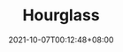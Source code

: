 ---
title: "Hourglass"
ogTitle: "Hourglass | Hui En \"Willake\" Lin"
ogDescription: "Hourglass was a graduate project in my final year of university. 
            My main duty was implementing gameplay mechanics, including character movement, object interaction and boss fighting. 
            In addition, I imported shaders bought from Unity Assets Store to improv animations, making them more vigorous. 
            In this experience, collaborating within the team was the most valuable skills that I acquired."
date: 2021-10-07T00:12:48+08:00
draft: true
preview: "/images/projects/hourglass/intro_preview.jpg"
projecttype: "Side"
teamsize: 7
toolsused: ["Unity", "C#"]
role: "Game Programmer"
type: "page"
layout: "projects/hourglass"
order: 1
---